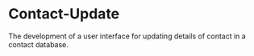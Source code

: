 # Contact-Update
The development of a user interface for updating details of contact in a contact database.
